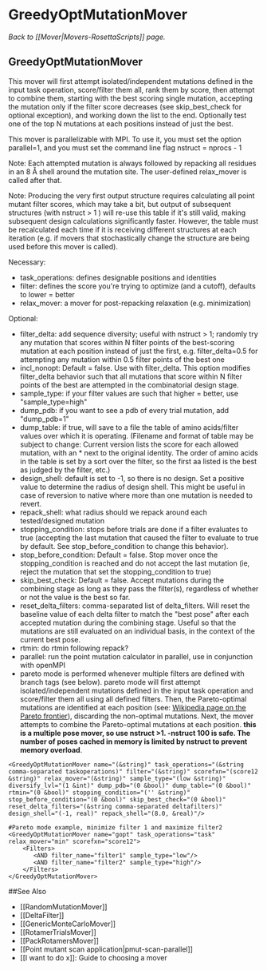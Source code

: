 # GreedyOptMutationMover
*Back to [[Mover|Movers-RosettaScripts]] page.*
## GreedyOptMutationMover

This mover will first attempt isolated/independent mutations defined in the input task operation, score/filter them all, rank them by score, then attempt to combine them, starting with the best scoring single mutation, accepting the mutation only if the filter score decreases (see skip\_best\_check for optional exception), and working down the list to the end. Optionally test one of the top N mutations at each positions instead of just the best.

This mover is parallelizable with MPI. To use it, you must set the option parallel=1, and you must set the command line flag nstruct = nprocs - 1

Note: Each attempted mutation is always followed by repacking all residues in an 8 Å shell around the mutation site. The user-defined relax\_mover is called after that.

Note: Producing the very first output structure requires calculating all point mutant filter scores, which may take a bit, but output of subsequent structures (with nstruct \> 1 ) will re-use this table if it's still valid, making subsequent design calculations significantly faster. However, the table must be recalculated each time if it is receiving different structures at each iteration (e.g. if movers that stochastically change the structure are being used before this mover is called).

Necessary:

-   task\_operations: defines designable positions and identities
-   filter: defines the score you're trying to optimize (and a cutoff), defaults to lower = better
-   relax\_mover: a mover for post-repacking relaxation (e.g. minimization)

Optional:

-   filter\_delta: add sequence diversity; useful with nstruct \> 1; randomly try any mutation that scores within N filter points of the best-scoring mutation at each position instead of just the first, e.g. filter\_delta=0.5 for attempting any mutation within 0.5 filter points of the best one
-   incl\_nonopt: Default = false. Use with filter\_delta. This option modifies filter\_delta behavior such that all mutations that score within N filter points of the best are attempted in the combinatorial design stage.
-   sample\_type: if your filter values are such that higher = better, use "sample\_type=high"
-   dump\_pdb: if you want to see a pdb of every trial mutation, add "dump\_pdb=1"
-   dump\_table: if true, will save to a file the table of amino acids/filter values over which it is operating. (Filename and format of table may be subject to change: Current version lists the score for each allowed mutation, with an \* next to the original identity. The order of amino acids in the table is set by a sort over the filter, so the first aa listed is the best as judged by the filter, etc.)
-   design\_shell: default is set to -1, so there is no design. Set a positive value to determine the radius of design shell. This might be useful in case of reversion to native where more than one mutation is needed to revert.
-   repack\_shell: what radius should we repack around each tested/designed mutation
-   stopping\_condition: stops before trials are done if a filter evaluates to true (accepting the last mutation that caused the filter to evaluate to true by default. See stop\_before\_condition to change this behavior).
-   stop\_before\_condition: Default = false. Stop mover once the stopping\_condition is reached and do not accept the last mutation (ie, reject the mutation that set the stopping\_condition to true)
-   skip\_best\_check: Default = false. Accept mutations during the combining stage as long as they pass the filter(s), regardless of whether or not the value is the best so far.
-   reset\_delta\_filters: comma-separated list of delta\_filters. Will reset the baseline value of each delta filter to match the "best pose" after each accepted mutation during the combining stage. Useful so that the mutations are still evaluated on an individual basis, in the context of the current best pose.
-   rtmin: do rtmin following repack?
-   parallel: run the point mutation calculator in parallel, use in conjunction with openMPI
-   pareto mode is performed whenever multiple filters are defined with branch tags (see below). pareto mode will first attempt isolated/independent mutations defined in the input task operation and score/filter them all using all defined filters. Then, the Pareto-optimal mutations are identified at each position (see: [Wikipedia page on the Pareto frontier](http://en.wikipedia.org/wiki/Pareto_efficiency#Pareto_frontier)), discarding the non-optimal mutations. Next, the mover attempts to combine the Pareto-optimal mutations at each position. **this is a multiple pose mover, so use nstruct >1. -nstruct 100 is safe. The number of poses cached in memory is limited by nstruct to prevent memory overload**.

```
<GreedyOptMutationMover name="(&string)" task_operations="(&string comma-separated taskoperations)" filter="(&string)" scorefxn="(score12 &string)" relax_mover="(&string)" sample_type="(low &string)" diversify_lvl="(1 &int)" dump_pdb="(0 &bool)" dump_table="(0 &bool)" rtmin="(0 &bool)" stopping_condition="('' &string)" stop_before_condition="(0 &bool)" skip_best_check="(0 &bool)" reset_delta_filters="(&string comma-separated deltafilters)" design_shell="(-1, real)" repack_shell="(8.0, &real)"/>

#Pareto mode example, minimize filter 1 and maximize filter2 
<GreedyOptMutationMover name="gopt" task_operations="task" relax_mover="min" scorefxn="score12">
    <Filters>
       <AND filter_name="filter1" sample_type="low"/>
       <AND filter_name="filter2" sample_type="high"/>
    </Filters>
</GreedyOptMutationMover>
```


##See Also

* [[RandomMutationMover]]
* [[DeltaFilter]]
* [[GenericMonteCarloMover]]
* [[RotamerTrialsMover]]
* [[PackRotamersMover]]
* [[Point mutant scan application|pmut-scan-parallel]]
* [[I want to do x]]: Guide to choosing a mover